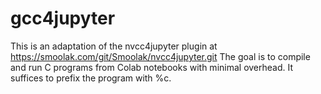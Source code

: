 # gcc4jupyter
This is an adaptation of the nvcc4jupyter plugin at https://smoolak.com/git/Smoolak/nvcc4jupyter.git
The goal is to compile and run C programs from Colab notebooks with minimal overhead. It suffices to prefix the program with %c.
